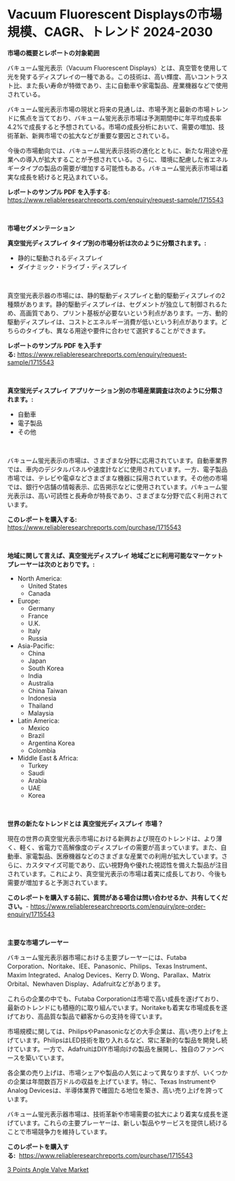 <p><h1>Vacuum Fluorescent Displaysの市場規模、CAGR、トレンド 2024-2030</h1></p><p><strong>市場の概要とレポートの対象範囲</strong></p>
<p><p>バキューム蛍光表示（Vacuum Fluorescent Displays）とは、真空管を使用して光を発するディスプレイの一種である。この技術は、高い輝度、高いコントラスト比、また長い寿命が特徴であり、主に自動車や家電製品、産業機器などで使用されている。</p><p>バキューム蛍光表示市場の現状と将来の見通しは、市場予測と最新の市場トレンドに焦点を当てており、バキューム蛍光表示市場は予測期間中に年平均成長率4.2%で成長すると予想されている。市場の成長分析において、需要の増加、技術革新、新興市場での拡大などが重要な要因とされている。</p><p>今後の市場動向では、バキューム蛍光表示技術の進化とともに、新たな用途や産業への導入が拡大することが予想されている。さらに、環境に配慮した省エネルギータイプの製品の需要が増加する可能性もある。バキューム蛍光表示市場は着実な成長を続けると見込まれている。</p></p>
<p><strong>レポートのサンプル PDF を入手する:</strong> <a href="https://www.reliableresearchreports.com/enquiry/request-sample/1715543">https://www.reliableresearchreports.com/enquiry/request-sample/1715543</a></p>
<p>&nbsp;</p>
<p><strong>市場セグメンテーション</strong></p>
<p><strong>真空蛍光ディスプレイ タイプ別の市場分析は次のように分類されます。:</strong></p>
<p><ul><li>静的に駆動されるディスプレイ</li><li>ダイナミック・ドライブ・ディスプレイ</li></ul></p>
<p>&nbsp;</p>
<p><p>真空蛍光表示器の市場には、静的駆動ディスプレイと動的駆動ディスプレイの2種類があります。静的駆動ディスプレイは、セグメントが独立して制御されるため、高画質であり、プリント基板が必要ないという利点があります。一方、動的駆動ディスプレイは、コストとエネルギー消費が低いという利点があります。どちらのタイプも、異なる用途や要件に合わせて選択することができます。</p></p>
<p><strong>レポートのサンプル PDF を入手する:</strong>&nbsp;<a href="https://www.reliableresearchreports.com/enquiry/request-sample/1715543">https://www.reliableresearchreports.com/enquiry/request-sample/1715543</a></p>
<p>&nbsp;</p>
<p><strong> 真空蛍光ディスプレイ アプリケーション別の市場産業調査は次のように分類されます。:</strong></p>
<p><ul><li>自動車</li><li>電子製品</li><li>その他</li></ul></p>
<p>&nbsp;</p>
<p><p>バキューム蛍光表示の市場は、さまざまな分野に応用されています。自動車業界では、車内のデジタルパネルや速度計などに使用されています。一方、電子製品市場では、テレビや電卓などさまざまな機器に採用されています。その他の市場では、銀行や店舗の情報表示、広告掲示などに使用されています。バキューム蛍光表示は、高い可読性と長寿命が特長であり、さまざまな分野で広く利用されています。</p></p>
<p><strong>このレポートを購入する:</strong>&nbsp; <a href="https://www.reliableresearchreports.com/purchase/1715543">https://www.reliableresearchreports.com/purchase/1715543</a></p>
<p>&nbsp;</p>
<p><strong>地域に関して言えば、真空蛍光ディスプレイ 地域ごとに利用可能なマーケットプレーヤーは次のとおりです。:</strong></p>
<p><ul>
    <li>
        North America:
        <ul>
            <li>United States</li>
            <li>Canada</li>
        </ul>
    </li>
    <li>
        Europe:
        <ul>
            <li>Germany</li>
            <li>France</li>
            <li>U.K.</li>
            <li>Italy</li>
            <li>Russia</li>
        </ul>
    </li>
    <li>
        Asia-Pacific:
        <ul>
            <li>China</li>
            <li>Japan</li>
            <li>South Korea</li>
            <li>India</li>
            <li>Australia</li>
            <li>China Taiwan</li>
            <li>Indonesia</li>
            <li>Thailand</li>
            <li>Malaysia</li>
        </ul>
    </li>
    <li>
        Latin America:
        <ul>
            <li>Mexico</li>
            <li>Brazil</li>
            <li>Argentina Korea</li>
            <li>Colombia</li>
        </ul>
    </li>
    <li>
        Middle East & Africa:
        <ul>
            <li>Turkey</li>
            <li>Saudi</li>
            <li>Arabia</li>
            <li>UAE</li>
            <li>Korea</li>
        </ul>
    </li>
    </ul></p>
<p>&nbsp;</p>
<p><strong>世界の新たなトレンドとは 真空蛍光ディスプレイ 市場？</strong></p>
<p><p>現在の世界の真空蛍光表示市場における新興および現在のトレンドは、より薄く、軽く、省電力で高解像度のディスプレイの需要が高まっています。また、自動車、家電製品、医療機器などのさまざまな産業での利用が拡大しています。さらに、カスタマイズ可能であり、広い視野角や優れた視認性を備えた製品が注目されています。これにより、真空蛍光表示の市場は着実に成長しており、今後も需要が増加すると予測されています。</p></p>
<p><strong>このレポートを購入する前に、質問がある場合は問い合わせるか、共有してください。</strong>- <a href="https://www.reliableresearchreports.com/enquiry/pre-order-enquiry/1715543">https://www.reliableresearchreports.com/enquiry/pre-order-enquiry/1715543</a></p>
<p>&nbsp;</p>
<p><strong>主要な市場プレーヤー</strong></p>
<p><p>バキューム蛍光表示器市場における主要プレーヤーには、Futaba Corporation、Noritake、IEE、Panasonic、Philips、Texas Instrument、Maxim Integrated、Analog Devices、Kerry D. Wong、Parallax、Matrix Orbital、Newhaven Display、Adafruitなどがあります。</p><p>これらの企業の中でも、Futaba Corporationは市場で高い成長を遂げており、最新のトレンドにも積極的に取り組んでいます。Noritakeも着実な市場成長を遂げており、高品質な製品で顧客からの支持を得ています。</p><p>市場規模に関しては、PhilipsやPanasonicなどの大手企業は、高い売り上げを上げています。PhilipsはLED技術を取り入れるなど、常に革新的な製品を開発し続けています。一方で、AdafruitはDIY市場向けの製品を展開し、独自のファンベースを築いています。</p><p>各企業の売り上げは、市場シェアや製品の人気によって異なりますが、いくつかの企業は年間数百万ドルの収益を上げています。特に、Texas InstrumentやAnalog Devicesは、半導体業界で確固たる地位を築き、高い売り上げを誇っています。</p><p>バキューム蛍光表示器市場は、技術革新や市場需要の拡大により着実な成長を遂げています。これらの主要プレーヤーは、新しい製品やサービスを提供し続けることで市場競争力を維持しています。</p></p>
<p><strong>このレポートを購入する:</strong>&nbsp;&nbsp;<a href="https://www.reliableresearchreports.com/purchase/1715543">https://www.reliableresearchreports.com/purchase/1715543</a></p>
<p><p><a href="https://funky-papaya-cf4.notion.site/3-Points-Angle-Valve-Market-Provides-Detailed-Segmentation-of-this-Market-based-on-Type-Application-ad916bd9e9714e6f9eafb6cd3b368492">3 Points Angle Valve Market</a></p></p>